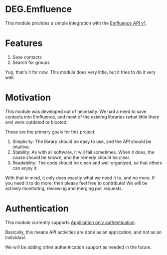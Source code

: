 DEG.Emfluence
=============

This module provides a simple integration with the [Emfluence API v1](https://apidocs.emailer.emfluence.com/v1/).

# Features

1. Save contacts
1. Search for groups

Yup, that's it for now. This module does very little, but it tries to do it very well.

# Motivation

This module was developed out of necessity. We had a need to save contacts into Emfluence, and most of the existing libraries (what little there are) were outdated or bloated.

These are the primary goals for this project:

1. Simplicity: The library should be easy to use, and the API should be intuitive.
2. Stability: As with all software, it will fail sometimes. When it does, the cause should be known, and the remedy should be clear.
3. Readability: The code should be clean and well organized, so that others can enjoy it.

With that in mind, it only does exactly what we need it to, and no more. If you need it to do more, then please feel free to contribute! We will be actively monitoring, reviewing and merging pull requests.

# Authentication

This module currently supports [Application only authentication](https://apidocs.emailer.emfluence.com/v1/#application-only-access-token).

Basically, this means API activities are done as an application, and not as an individual.

We will be adding other authentication support as needed in the future.